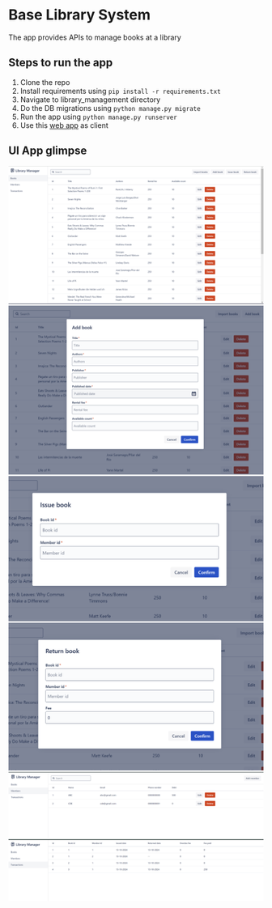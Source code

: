 # Base Library System
The app provides APIs to manage books at a library

## Steps to run the app
1. Clone the repo
2. Install requirements using `pip install -r requirements.txt`
3. Navigate to library_management directory
4. Do the DB migrations using `python manage.py migrate`
5. Run the app using `python manage.py runserver`
6. Use this [web app](https://github.com/hafeezulkareem/library_management_frontend) as client

## UI App glimpse
![books](https://github.com/hafeezulkareem/repos_images/blob/main/books.png?raw=true)
![add_book](https://github.com/hafeezulkareem/repos_images/blob/main/add_book.png?raw=true)
![issue_book](https://github.com/hafeezulkareem/repos_images/blob/main/issue_book.png?raw=true)
![return_book](https://github.com/hafeezulkareem/repos_images/blob/main/return_book.png?raw=true)
![members](https://github.com/hafeezulkareem/repos_images/blob/main/members.png?raw=true)
![transactions](https://github.com/hafeezulkareem/repos_images/blob/main/transactions.png?raw=true)
